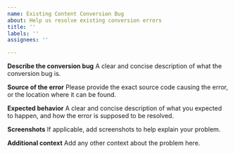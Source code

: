 ```yaml
---
name: Existing Content Conversion Bug
about: Help us resolve existing conversion errors
title: ''
labels: ''
assignees: ''

---
```


**Describe the conversion bug**
A clear and concise description of what the conversion bug is.

**Source of the error**
Please provide the exact source code causing the error, or the location where it can be found.

**Expected behavior**
A clear and concise description of what you expected to happen, and how the error is supposed to be resolved.

**Screenshots**
If applicable, add screenshots to help explain your problem.

**Additional context**
Add any other context about the problem here.
